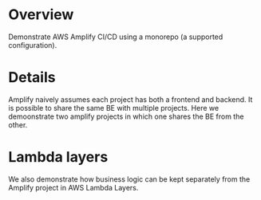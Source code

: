 # Overview
Demonstrate AWS Amplify CI/CD using a monorepo (a supported configuration).

# Details
Amplify naively assumes each project has both a frontend and backend.
It is possible to share the same BE with multiple projects.
Here we demoonstrate two amplify projects in which one shares the BE from the other.

# Lambda layers
We also demonstrate how business logic can be kept separately from the Amplify project in AWS Lambda Layers.
